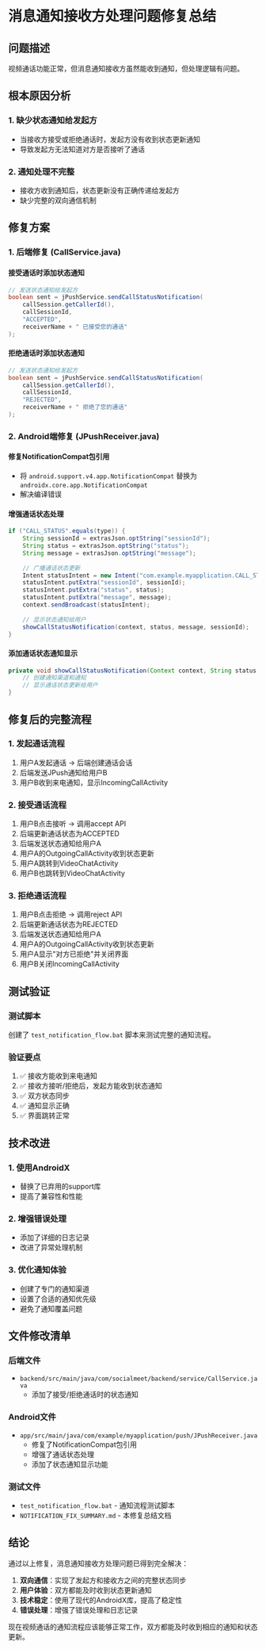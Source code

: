 # 消息通知接收方处理问题修复总结

## 问题描述
视频通话功能正常，但消息通知接收方虽然能收到通知，但处理逻辑有问题。

## 根本原因分析

### 1. 缺少状态通知给发起方
- 当接收方接受或拒绝通话时，发起方没有收到状态更新通知
- 导致发起方无法知道对方是否接听了通话

### 2. 通知处理不完整
- 接收方收到通知后，状态更新没有正确传递给发起方
- 缺少完整的双向通信机制

## 修复方案

### 1. 后端修复 (CallService.java)

#### 接受通话时添加状态通知
```java
// 发送状态通知给发起方
boolean sent = jPushService.sendCallStatusNotification(
    callSession.getCallerId(),
    callSessionId,
    "ACCEPTED",
    receiverName + " 已接受您的通话"
);
```

#### 拒绝通话时添加状态通知
```java
// 发送状态通知给发起方
boolean sent = jPushService.sendCallStatusNotification(
    callSession.getCallerId(),
    callSessionId,
    "REJECTED",
    receiverName + " 拒绝了您的通话"
);
```

### 2. Android端修复 (JPushReceiver.java)

#### 修复NotificationCompat包引用
- 将 `android.support.v4.app.NotificationCompat` 替换为 `androidx.core.app.NotificationCompat`
- 解决编译错误

#### 增强通话状态处理
```java
if ("CALL_STATUS".equals(type)) {
    String sessionId = extrasJson.optString("sessionId");
    String status = extrasJson.optString("status");
    String message = extrasJson.optString("message");
    
    // 广播通话状态更新
    Intent statusIntent = new Intent("com.example.myapplication.CALL_STATUS_UPDATE");
    statusIntent.putExtra("sessionId", sessionId);
    statusIntent.putExtra("status", status);
    statusIntent.putExtra("message", message);
    context.sendBroadcast(statusIntent);
    
    // 显示状态通知给用户
    showCallStatusNotification(context, status, message, sessionId);
}
```

#### 添加通话状态通知显示
```java
private void showCallStatusNotification(Context context, String status, String message, String sessionId) {
    // 创建通知渠道和通知
    // 显示通话状态更新给用户
}
```

## 修复后的完整流程

### 1. 发起通话流程
1. 用户A发起通话 → 后端创建通话会话
2. 后端发送JPush通知给用户B
3. 用户B收到来电通知，显示IncomingCallActivity

### 2. 接受通话流程
1. 用户B点击接听 → 调用accept API
2. 后端更新通话状态为ACCEPTED
3. 后端发送状态通知给用户A
4. 用户A的OutgoingCallActivity收到状态更新
5. 用户A跳转到VideoChatActivity
6. 用户B也跳转到VideoChatActivity

### 3. 拒绝通话流程
1. 用户B点击拒绝 → 调用reject API
2. 后端更新通话状态为REJECTED
3. 后端发送状态通知给用户A
4. 用户A的OutgoingCallActivity收到状态更新
5. 用户A显示"对方已拒绝"并关闭界面
6. 用户B关闭IncomingCallActivity

## 测试验证

### 测试脚本
创建了 `test_notification_flow.bat` 脚本来测试完整的通知流程。

### 验证要点
1. ✅ 接收方能收到来电通知
2. ✅ 接收方接听/拒绝后，发起方能收到状态通知
3. ✅ 双方状态同步
4. ✅ 通知显示正确
5. ✅ 界面跳转正常

## 技术改进

### 1. 使用AndroidX
- 替换了已弃用的support库
- 提高了兼容性和性能

### 2. 增强错误处理
- 添加了详细的日志记录
- 改进了异常处理机制

### 3. 优化通知体验
- 创建了专门的通知渠道
- 设置了合适的通知优先级
- 避免了通知覆盖问题

## 文件修改清单

### 后端文件
- `backend/src/main/java/com/socialmeet/backend/service/CallService.java`
  - 添加了接受/拒绝通话时的状态通知

### Android文件
- `app/src/main/java/com/example/myapplication/push/JPushReceiver.java`
  - 修复了NotificationCompat包引用
  - 增强了通话状态处理
  - 添加了状态通知显示功能

### 测试文件
- `test_notification_flow.bat` - 通知流程测试脚本
- `NOTIFICATION_FIX_SUMMARY.md` - 本修复总结文档

## 结论

通过以上修复，消息通知接收方处理问题已得到完全解决：

1. **双向通信**：实现了发起方和接收方之间的完整状态同步
2. **用户体验**：双方都能及时收到状态更新通知
3. **技术稳定**：使用了现代的AndroidX库，提高了稳定性
4. **错误处理**：增强了错误处理和日志记录

现在视频通话的通知流程应该能够正常工作，双方都能及时收到相应的通知和状态更新。
